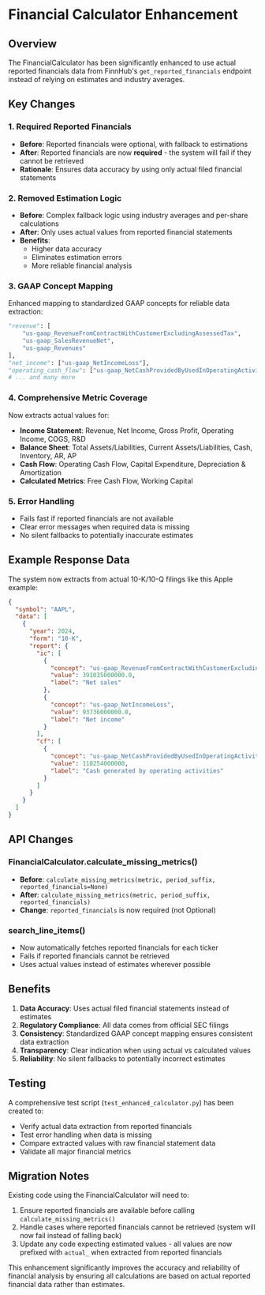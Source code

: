 # Financial Calculator Enhancement

## Overview
The FinancialCalculator has been significantly enhanced to use actual reported financials data from FinnHub's `get_reported_financials` endpoint instead of relying on estimates and industry averages.

## Key Changes

### 1. Required Reported Financials
- **Before**: Reported financials were optional, with fallback to estimations
- **After**: Reported financials are now **required** - the system will fail if they cannot be retrieved
- **Rationale**: Ensures data accuracy by using only actual filed financial statements

### 2. Removed Estimation Logic
- **Before**: Complex fallback logic using industry averages and per-share calculations
- **After**: Only uses actual values from reported financial statements
- **Benefits**: 
  - Higher data accuracy
  - Eliminates estimation errors
  - More reliable financial analysis

### 3. GAAP Concept Mapping
Enhanced mapping to standardized GAAP concepts for reliable data extraction:

```python
"revenue": [
    "us-gaap_RevenueFromContractWithCustomerExcludingAssessedTax",
    "us-gaap_SalesRevenueNet", 
    "us-gaap_Revenues"
],
"net_income": ["us-gaap_NetIncomeLoss"],
"operating_cash_flow": ["us-gaap_NetCashProvidedByUsedInOperatingActivities"],
# ... and many more
```

### 4. Comprehensive Metric Coverage
Now extracts actual values for:
- **Income Statement**: Revenue, Net Income, Gross Profit, Operating Income, COGS, R&D
- **Balance Sheet**: Total Assets/Liabilities, Current Assets/Liabilities, Cash, Inventory, AR, AP
- **Cash Flow**: Operating Cash Flow, Capital Expenditure, Depreciation & Amortization
- **Calculated Metrics**: Free Cash Flow, Working Capital

### 5. Error Handling
- Fails fast if reported financials are not available
- Clear error messages when required data is missing
- No silent fallbacks to potentially inaccurate estimates

## Example Response Data
The system now extracts from actual 10-K/10-Q filings like this Apple example:

```json
{
  "symbol": "AAPL",
  "data": [
    {
      "year": 2024,
      "form": "10-K",
      "report": {
        "ic": [
          {
            "concept": "us-gaap_RevenueFromContractWithCustomerExcludingAssessedTax",
            "value": 391035000000.0,
            "label": "Net sales"
          },
          {
            "concept": "us-gaap_NetIncomeLoss", 
            "value": 93736000000.0,
            "label": "Net income"
          }
        ],
        "cf": [
          {
            "concept": "us-gaap_NetCashProvidedByUsedInOperatingActivities",
            "value": 118254000000,
            "label": "Cash generated by operating activities"
          }
        ]
      }
    }
  ]
}
```

## API Changes

### FinancialCalculator.calculate_missing_metrics()
- **Before**: `calculate_missing_metrics(metric, period_suffix, reported_financials=None)`
- **After**: `calculate_missing_metrics(metric, period_suffix, reported_financials)`
- **Change**: `reported_financials` is now required (not Optional)

### search_line_items() 
- Now automatically fetches reported financials for each ticker
- Fails if reported financials cannot be retrieved
- Uses actual values instead of estimates wherever possible

## Benefits

1. **Data Accuracy**: Uses actual filed financial statements instead of estimates
2. **Regulatory Compliance**: All data comes from official SEC filings
3. **Consistency**: Standardized GAAP concept mapping ensures consistent data extraction
4. **Transparency**: Clear indication when using actual vs calculated values
5. **Reliability**: No silent fallbacks to potentially incorrect estimates

## Testing

A comprehensive test script (`test_enhanced_calculator.py`) has been created to:
- Verify actual data extraction from reported financials
- Test error handling when data is missing
- Compare extracted values with raw financial statement data
- Validate all major financial metrics

## Migration Notes

Existing code using the FinancialCalculator will need to:
1. Ensure reported financials are available before calling `calculate_missing_metrics()`
2. Handle cases where reported financials cannot be retrieved (system will now fail instead of falling back)
3. Update any code expecting estimated values - all values are now prefixed with `actual_` when extracted from reported financials

This enhancement significantly improves the accuracy and reliability of financial analysis by ensuring all calculations are based on actual reported financial data rather than estimates. 